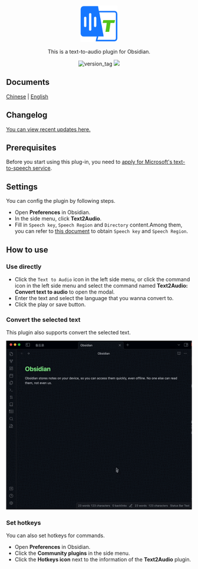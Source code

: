 <p align="center"><img width="100" src="./icon.png" ali /></p>

<p align="center">This is a text-to-audio plugin for Obsidian.</p>

<p align="center">
  <img src="https://img.shields.io/badge/version-2.5.0-blue" alt="version_tag" />
  <img src="https://img.shields.io/badge/dynamic/json?logo=obsidian&color=%23483699&label=downloads&query=%24%5B%22text2audio%22%5D.downloads&url=https%3A%2F%2Fraw.githubusercontent.com%2Fobsidianmd%2Fobsidian-releases%2Fmaster%2Fcommunity-plugin-stats.json" />
</p>

## Documents

[Chinese](./README.zh.md) | [English](./README.md)

## Changelog

[You can view recent updates here.](./CHANGELOG.md)

## Prerequisites

Before you start using this plug-in, you need to [apply for Microsoft's text-to-speech service](https://learn.microsoft.com/en-us/azure/ai-services/speech-service/index-text-to-speech).

## Settings

You can config the plugin by following steps.

-   Open **Preferences** in Obsidian.
-   In the side menu, click **Text2Audio**.
-   Fill in `Speech key`, `Speech Region` and `Directory` content.Among them, you can refer to [this document](https://learn.microsoft.com/en-us/azure/ai-services/multi-service-resource?pivots=azportal&tabs=macos#get-the-keys-for-your-resource) to obtain `Speech key` and `Speech Region`.

## How to use

### Use directly

-   Click the `Text to Audio` icon in the left side menu, or click the command icon in the left side menu and select the command named **Text2Audio: Convert text to audio** to open the modal.
-   Enter the text and select the language that you wanna convert to.
-   Click the play or save button.

### Convert the selected text

This plugin also supports convert the selected text.

<p align="center"><img src="./en-example.gif" ali /></p>

### Set hotkeys

You can also set hotkeys for commands.

-   Open **Preferences** in Obsidian.
-   Click the **Community plugins** in the side menu.
-   Click the **Hotkeys icon** next to the information of the **Text2Audio** plugin.
